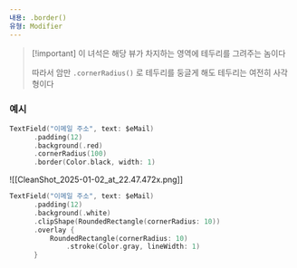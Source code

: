 ```yaml
---
내용: .border()
유형: Modifier
---
```

> [!important] 이 녀석은 해당 뷰가 차지하는 영역에 테두리를 그려주는 놈이다
> 
> 따라서 암만 `.cornerRadius()` 로 테두리를 둥글게 해도 테두리는 여전히 사각형이다

  

### 예시

```Swift
TextField("이메일 주소", text: $eMail)
      .padding(12)
      .background(.red)
      .cornerRadius(100)
      .border(Color.black, width: 1)
```

![[CleanShot_2025-01-02_at_22.47.472x.png]]

```Swift
TextField("이메일 주소", text: $eMail)
      .padding(12)
      .background(.white)
      .clipShape(RoundedRectangle(cornerRadius: 10))
      .overlay {
          RoundedRectangle(cornerRadius: 10)
              .stroke(Color.gray, lineWidth: 1)
      }
```